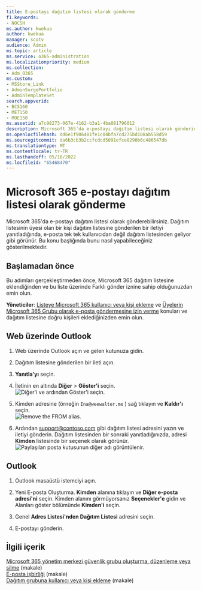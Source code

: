 ```yaml
---
title: E-postayı dağıtım listesi olarak gönderme
f1.keywords:
- NOCSH
ms.author: kwekua
author: kwekua
manager: scotv
audience: Admin
ms.topic: article
ms.service: o365-administration
ms.localizationpriority: medium
ms.collection:
- Adm_O365
ms.custom:
- MSStore_Link
- AdminSurgePortfolio
- AdminTemplateSet
search.appverid:
- BCS160
- MET150
- MOE150
ms.assetid: a7c98273-067e-4162-b3a1-4ba081796012
description: Microsoft 365'da e-postayı dağıtım listesi olarak gönderin; böylece üye bir iletiyi yanıtladığında dağıtım listesinden gibi görünür.
ms.openlocfilehash: dd6e1f906481fe1c04bfa7cd275bd108ab558d59
ms.sourcegitcommit: da6b3cb3b2ccfcdcd5091efce8290b6c486547db
ms.translationtype: MT
ms.contentlocale: tr-TR
ms.lasthandoff: 05/18/2022
ms.locfileid: "65468470"
---
```

# <a name="send-microsoft-365-email-as-a-distribution-list"></a>Microsoft 365 e-postayı dağıtım listesi olarak gönderme

Microsoft 365'da e-postayı dağıtım listesi olarak gönderebilirsiniz. Dağıtım listesinin üyesi olan bir kişi dağıtım listesine gönderilen bir iletiyi yanıtladığında, e-posta tek tek kullanıcıdan değil dağıtım listesinden geliyor gibi görünür. Bu konu başlığında bunu nasıl yapabileceğiniz gösterilmektedir.
  
## <a name="before-you-begin"></a>Başlamadan önce

Bu adımları gerçekleştirmeden önce, Microsoft 365 dağıtım listesine eklendiğinden ve bu liste üzerinde Farklı gönder iznine sahip olduğunuzdan emin olun.
  
 **Yöneticiler**: [Listeye Microsoft 365 kullanıcı veya kişi ekleme](../email/add-user-or-contact-to-distribution-list.md) ve [Üyelerin Microsoft 365 Grubu olarak e-posta göndermesine izin verme](../../solutions/allow-members-to-send-as-or-send-on-behalf-of-group.md#allow-members-to-send-email-as-a-group) konuları ve dağıtım listesine doğru kişileri eklediğinizden emin olun.
  
## <a name="outlook-on-the-web"></a>Web üzerinde Outlook

1. Web üzerinde Outlook açın ve gelen kutunuza gidin. 
    
2. Dağıtım listesine gönderilen bir ileti açın. 
    
3. **Yanıtla'yı** seçin. 
    
4. İletinin en altında **Diğer** \> **Göster'i** seçin.<br/> ![Diğer'i ve ardından Göster'i seçin.](../../media/534f13b7-9f15-48ea-8835-ea2ed1863ece.png)
  
5. Kimden adresine (örneğin `Ina@weewalter.me` ) sağ tıklayın ve **Kaldır'ı** seçin.<br/> ![Remove the FROM alias.](../../media/9b8d8e8f-dc46-499c-89bd-0a480603bf1f.png)
  
6. Ardından support@contoso.com gibi dağıtım listesi adresini yazın ve iletiyi gönderin. Dağıtım listesinden bir sonraki yanıtladığınızda, adresi **Kimden** listesinde bir seçenek olarak görünür.<br/>![Paylaşılan posta kutusunun diğer adı görüntülenir.](../../media/f7632a9a-9cab-446c-9e37-23ef50c5b975.png)

## <a name="outlook"></a>Outlook

1. Outlook masaüstü istemciyi açın.

2. Yeni E-posta Oluşturma. **Kimden** alanına tıklayın ve **Diğer e-posta adresi'ni** seçin. Kimden alanını görmüyorsanız **Seçenekler'e** gidin ve Alanları göster bölümünde **Kimden'i** seçin.

3. Genel **Adres Listesi'nden Dağıtım Listesi** adresini seçin.

4. E-postayı gönderin.

## <a name="related-content"></a>İlgili içerik

[Microsoft 365 yönetim merkezi güvenlik grubu oluşturma, düzenleme veya silme](../email/create-edit-or-delete-a-security-group.md) (makale)\
[E-posta işbirliği](../email/email-collaboration.md) (makale)\
[Dağıtım grubuna kullanıcı veya kişi ekleme](../email/add-user-or-contact-to-distribution-list.md) (makale)